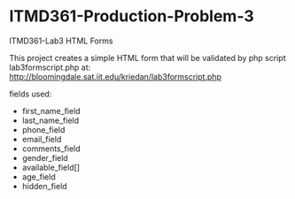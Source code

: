 # ITMD361-Production-Problem-3
ITMD361-Lab3 HTML Forms

This project creates a simple HTML form that will be validated by php script lab3formscript.php at:
http://bloomingdale.sat.iit.edu/kriedan/lab3formscript.php

fields used:
- first_name_field
- last_name_field
- phone_field
- email_field
- comments_field
- gender_field
- available_field[]
- age_field
- hidden_field

